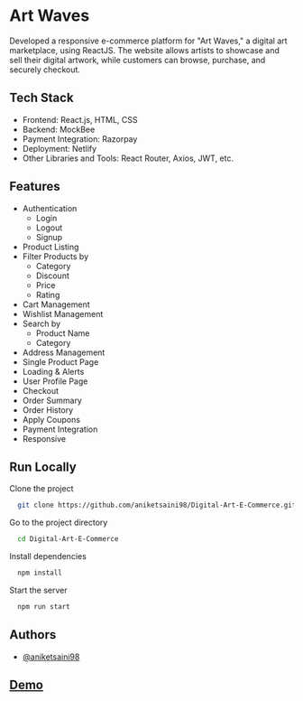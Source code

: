 
# Art Waves
Developed a responsive e-commerce platform for "Art Waves," a digital art marketplace, using ReactJS. The website allows artists to showcase and sell their digital artwork, while customers can browse, purchase, and securely checkout. 

## Tech Stack
- Frontend: React.js, HTML, CSS
- Backend: MockBee
- Payment Integration: Razorpay
- Deployment: Netlify
- Other Libraries and Tools: React Router, Axios, JWT, etc.

## Features
- Authentication
  - Login
  - Logout
  - Signup
- Product Listing
- Filter Products by
  - Category
  - Discount
  - Price
  - Rating
- Cart Management
- Wishlist Management
- Search by
  - Product Name
  - Category
- Address Management
- Single Product Page
- Loading & Alerts
- User Profile Page
- Checkout
- Order Summary
- Order History
- Apply Coupons
- Payment Integration
- Responsive

## Run Locally

Clone the project
```bash
  git clone https://github.com/aniketsaini98/Digital-Art-E-Commerce.git
```

Go to the project directory
```bash
  cd Digital-Art-E-Commerce
```

Install dependencies
```bash
  npm install
```

Start the server
```bash
  npm run start
```

## Authors
- [@aniketsaini98](https://www.github.com/aniketsaini98/)

## [Demo](https://digital-art-e-commerce.vercel.app/)


